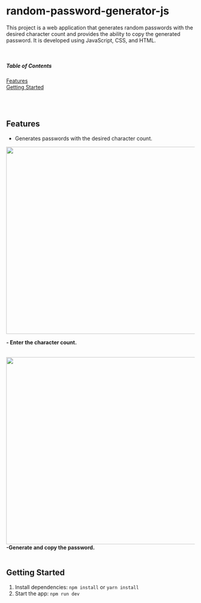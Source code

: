 # random-password-generator-js
This project is a web application that generates random passwords with the desired character count and provides the ability to copy the generated password. It is developed using JavaScript, CSS, and HTML.

<br>

##### Table of Contents  
[Features](#features)  
[Getting Started](#getting-started)  

<br> <br>
<a name="features"></a>
## Features
- Generates passwords with the desired character count.




<img src  ="https://github.com/sonaykara/subcribe-component-js/assets/108528598/10839085-b881-4929-ae23-6a84a1e515b7" width="700" height="500">

<strong >- Enter the character count.</strong>


<br>
<img margin-top = "25px" src =  "https://github.com/sonaykara/subcribe-component-js/assets/108528598/3bafccd2-8e26-402b-bd66-f11b0be4f4cb" width="700" height = "500">
<br>
<strong>-Generate and copy the password.</strong>

<br>
<br>

<a name="getting-started"></a>
## Getting Started
1. Install dependencies: `npm install` or `yarn install`
2. Start the app: `npm run dev`

